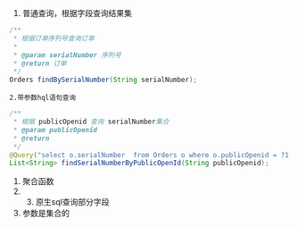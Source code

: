 1. 普通查询，根据字段查询结果集

```java
/**
 * 根据订单序列号查询订单
 *
 * @param serialNumber 序列号
 * @return 订单
 */
Orders findBySerialNumber(String serialNumber);
```

    2.带参数hql语句查询

```java
/**
 * 根据 publicOpenid 查询 serialNumber集合 
 * @param publicOpenid  
 * @return 
 */
@Query("select o.serialNumber  from Orders o where o.publicOpenid = ?1 order by o.createTime desc ")
List<String> findSerialNumberByPublicOpenId(String publicOpenid);
```

1. 聚合函数
2. 3. 原生sql查询部分字段
4. 参数是集合的



